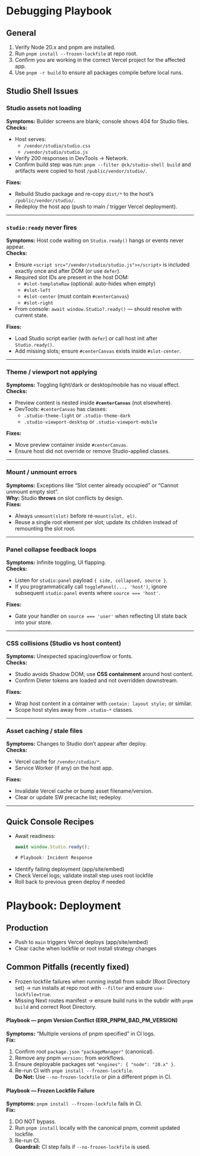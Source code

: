 <!-- =============================== -->
<!-- File: debugging.updated.md -->
<!-- =============================== -->

# Debugging Playbook

## General
1. Verify Node 20.x and pnpm are installed.
2. Run `pnpm install --frozen-lockfile` at repo root.
3. Confirm you are working in the correct Vercel project for the affected app.
4. Use `pnpm -r build` to ensure all packages compile before local runs.

## Studio Shell Issues

### Studio assets not loading
**Symptoms:** Builder screens are blank; console shows 404 for Studio files.  
**Checks:**
- Host serves:
  - `/vendor/studio/studio.css`
  - `/vendor/studio/studio.js`
- Verify 200 responses in DevTools → Network.
- Confirm build step was run: `pnpm --filter @ck/studio-shell build` and artifacts were copied to host `/public/vendor/studio/`.

**Fixes:**
- Rebuild Studio package and re-copy `dist/*` to the host’s `/public/vendor/studio/`.
- Redeploy the host app (push to main / trigger Vercel deployment).

---

### `studio:ready` never fires
**Symptoms:** Host code waiting on `Studio.ready()` hangs or events never appear.  
**Checks:**
- Ensure `<script src="/vendor/studio/studio.js"></script>` is included exactly once and after DOM (or use `defer`).
- Required slot IDs are present in the host DOM:
  - `#slot-templateRow` (optional: auto-hides when empty)
  - `#slot-left`
  - `#slot-center` (must contain `#centerCanvas`)
  - `#slot-right`
- From console: `await window.Studio?.ready()` — should resolve with current state.

**Fixes:**
- Load Studio script earlier (with `defer`) or call host init after `Studio.ready()`.
- Add missing slots; ensure `#centerCanvas` exists inside `#slot-center`.

---

### Theme / viewport not applying
**Symptoms:** Toggling light/dark or desktop/mobile has no visual effect.  
**Checks:**
- Preview content is nested inside **`#centerCanvas`** (not elsewhere).
- DevTools: `#centerCanvas` has classes:
  - `.studio-theme-light` or `.studio-theme-dark`
  - `.studio-viewport-desktop` or `.studio-viewport-mobile`

**Fixes:**
- Move preview container inside `#centerCanvas`.
- Ensure host did not override or remove Studio-applied classes.

---

### Mount / unmount errors
**Symptoms:** Exceptions like “Slot center already occupied” or “Cannot unmount empty slot”.  
**Why:** Studio **throws** on slot conflicts by design.  
**Fixes:**
- Always `unmount(slot)` before re-`mount(slot, el)`.
- Reuse a single root element per slot; update its children instead of remounting the slot root.

---

### Panel collapse feedback loops
**Symptoms:** Infinite toggling, UI flapping.  
**Checks:**
- Listen for `studio:panel` payload `{ side, collapsed, source }`.
- If you programmatically call `togglePanel(..., 'host')`, ignore subsequent `studio:panel` events where `source === 'host'`.

**Fixes:**
- Gate your handler on `source === 'user'` when reflecting UI state back into your store.

---

### CSS collisions (Studio vs host content)
**Symptoms:** Unexpected spacing/overflow or fonts.  
**Checks:**
- Studio avoids Shadow DOM; use **CSS containment** around host content.
- Confirm Dieter tokens are loaded and not overridden downstream.

**Fixes:**
- Wrap host content in a container with `contain: layout style;` or similar.
- Scope host styles away from `.studio-*` classes.

---

### Asset caching / stale files
**Symptoms:** Changes to Studio don’t appear after deploy.  
**Checks:**
- Vercel cache for `/vendor/studio/*`.
- Service Worker (if any) on the host app.

**Fixes:**
- Invalidate Vercel cache or bump asset filename/version.
- Clear or update SW precache list; redeploy.

---

## Quick Console Recipes
- Await readiness:
  ```js
  await window.Studio.ready();

  # Playbook: Incident Response

- Identify failing deployment (app/site/embed)
- Check Vercel logs; validate install step uses root lockfile
- Roll back to previous green deploy if needed


# Playbook: Deployment

## Production
- Push to `main` triggers Vercel deploys (app/site/embed)
- Clear cache when lockfile or root install strategy changes

## Common Pitfalls (recently fixed)
- Frozen lockfile failures when running install from subdir (Root Directory set) → run installs at repo root with `--filter` and ensure `use-lockfile=true`.
- Missing Next routes manifest → ensure build runs in the subdir with `pnpm build` and correct Root Directory.

#### Playbook — pnpm Version Conflict (ERR_PNPM_BAD_PM_VERSION)
**Symptoms:** “Multiple versions of pnpm specified” in CI logs.  
**Fix:**  
1. Confirm root `package.json` `"packageManager"` (canonical).  
2. Remove any pnpm `version:` from workflows.  
3. Ensure deployable packages set `"engines": { "node": "20.x" }`.  
4. Re-run CI with `pnpm install --frozen-lockfile`.  
**Do Not:** Use `--no-frozen-lockfile` or pin a different pnpm in CI.

#### Playbook — Frozen Lockfile Failure
**Symptoms:** `pnpm install --frozen-lockfile` fails in CI.  
**Fix:**  
1. DO NOT bypass.  
2. Run `pnpm install` locally with the canonical pnpm, commit updated lockfile.  
3. Re-run CI.  
**Guardrail:** CI step fails if `--no-frozen-lockfile` is used.
